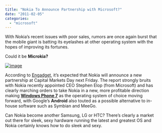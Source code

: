 ```yaml
---
title: "Nokia To Announce Partnership with Microsoft?"
date: "2011-02-05"
categories: 
  - "microsoft"
---
```


With Nokia’s recent issues with poor sales, rumors are once again burst that the mobile giant is batting its eyelashes at other operating system with the hopes of improving its fortunes.

Could it be **Microkia?**

[![image](http://lh5.ggpht.com/_40bmzDo_mBs/TU2ZPN933cI/AAAAAAAABxM/NvyyyaM90Tk/image_thumb%5B1%5D.png?imgmax=800 "image")](http://lh5.ggpht.com/_40bmzDo_mBs/TU2ZNiV15DI/AAAAAAAABxI/h_oVVDgfEls/s1600-h/image%5B3%5D.png)

According to [Engadget](http://www.engadget.com/2011/02/04/nokia-microsoft-announcing-partnership-next-week-possibly-invo/), it’s expected that Nokia will announce a new partnership at Capital Markets Day next Friday. The report strongly bruits with Nokia recently appointed CEO Stephen Elop (from Microsoft) and has clearly marching orders to take Nokia in a new, more profitable direction making **[Windows Phone 7](http://www.cosmogeek.info/2010/10/microsoft-officially-unveiled-windows.html)** as the operating system of choice moving forward, with Google’s **Android** also touted as a possible alternative to in-house software such as Symbian and MeeGo.

Can Nokia become another Samsung, LG or HTC? There’s clearly a market out there for sleek, sexy hardware running the latest and greatest OS and Nokia certainly knows how to do sleek and sexy.
